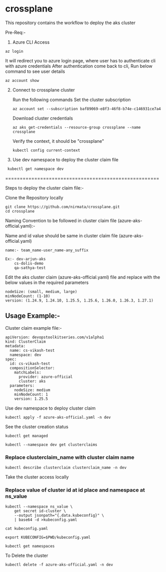 # crossplane

This repository contains the workflow to deploy the aks cluster

Pre-Req:-

1. Azure CLI Access
  ```
  az login
  ```
  It will redirect you to azure login page, where user has to authenticate cli with azure credentials
  After authentication come back to cli, Run below command to see user details

  ```
  az account show
  ```


2. Connect to crossplane cluster


    Run the following commands
    Set the cluster subscription
    ```
    az account set --subscription baf89069-e8f3-46f8-b74e-c146931ce7a4
    ```
    Download cluster credentials
    ```
    az aks get-credentials --resource-group crossplane --name crossplane
    ```

    Verify the context, it should be "crossplane"
    ```
    kubectl config current-context
    ```

3. Use dev namespace to deploy the cluster claim file

  ```
   kubectl get namespace dev
  ```
=====================================================

Steps to deploy the cluster claim file:-

  Clone the Repository locally

  ```
  git clone https://github.com/nirmata/crossplane.git
  cd crossplane
  ```

Naming Convention to be followed in cluster claim file (azure-aks-official.yaml):-

Name and id value should be same in cluster claim file (azure-aks-official.yaml)


  ```
  name:- team_name-user_name-any_suffix
  ```
  ```
  Ex:- dev-arjun-aks
      cs-dolis-demo
      qa-sathya-test
  ```

Edit the aks cluster claim (azure-aks-official.yaml) file and replace with the below values in the required parameters

  ```
  nodeSize: (small, medium, large)
  minNodeCount: (1-10)
  version: (1.24.9, 1.24.10, 1.25.5, 1.25.6, 1.26.0, 1.26.3, 1.27.1)
  ```

## Usage Example:-

Cluster claim example file:-

  ```
  apiVersion: devopstoolkitseries.com/v1alpha1
  kind: ClusterClaim
  metadata:
    name: cs-vikash-test
    namespace: dev
  spec:
    id: cs-vikash-test
    compositionSelector:
      matchLabels:
        provider: azure-official
        cluster: aks
    parameters:
      nodeSize: medium
      minNodeCount: 1
      version: 1.25.5
  ```

Use dev namespace to deploy cluster claim

  ```
  kubectl apply -f azure-aks-official.yaml -n dev
  ```

See the cluster creation status

  ```
  kubectl get managed
  ```
  ```
  kubectl --namespace dev get clusterclaims
  ```

### Replace clusterclaim_name with cluster claim name

  ```
  kubectl describe clusterclaim clusterclaim_name -n dev
  ```


Take the cluster access locally

### Replace value of cluster id at id place and namespace at ns_value

  ```
  kubectl --namespace ns_value \
      get secret id-cluster \
      --output jsonpath="{.data.kubeconfig}" \
      | base64 -d >kubeconfig.yaml
  ```
  ```
  cat kubeconfig.yaml
  ```
  ```
  export KUBECONFIG=$PWD/kubeconfig.yaml
  ```
  ```
  kubectl get namespaces
  ```

To Delete the cluster

  ```
  kubectl delete -f azure-aks-official.yaml -n dev
  ```
